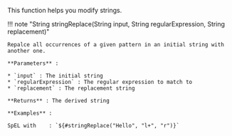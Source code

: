 This function helps you modify strings.

!!! note "String stringReplace(String input, String regularExpression, String replacement)"

    Repalce all occurrences of a given pattern in an initial string with another one.

    **Parameters** :

    * `input` : The initial string
    * `regularExpression` : The regular expression to match to
    * `replacement` : The replacement string

    **Returns** : The derived string

    **Examples** :

    SpEL with    : `${#stringReplace("Hello", "l+", "r")}`
